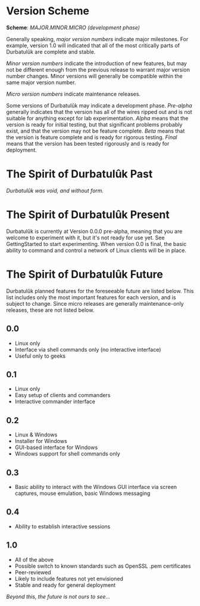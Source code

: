 # Version Scheme #

**Scheme**: _MAJOR.MINOR.MICRO (development phase)_

Generally speaking, _major version numbers_ indicate major milestones.  For example, version 1.0 will indicated that all of the most critically parts of Durbatulûk are complete and stable.

_Minor version numbers_ indicate the introduction of new features, but may not be different enough from the previous release to warrant major version number changes.  Minor versions will generally be compatible within the same major version number.

_Micro version numbers_ indicate maintenance releases.

Some versions of Durbatulûk may indicate a development phase.  _Pre-alpha_ generally indicates that the version has all of the wires ripped out and is not suitable for anything except for lab experimentation.  _Alpha_ means that the version is ready for initial testing, but that significant problems probably exist, and that the version may not be feature complete.  _Beta_ means that the version is feature complete and is ready for rigorous testing.  _Final_ means that the version has been tested rigorously and is ready for deployment.

# The Spirit of Durbatulûk Past #

_Durbatulûk was void, and without form._

# The Spirit of Durbatulûk Present #

Durbatulûk is currently at Version 0.0.0 pre-alpha, meaning that you are welcome to experiment with it, but it's not ready for use yet.  See GettingStarted to start experimenting.  When version 0.0 is final, the basic ability to command and control a network of Linux clients will be in place.

# The Spirit of Durbatulûk Future #

Durbatulûk planned features for the foreseeable future are listed below.  This list includes only the most important features for each version, and is subject to change.  Since micro releases are generally maintenance-only releases, these are not listed below.

## 0.0 ##

  * Linux only
  * Interface via shell commands only (no interactive interface)
  * Useful only to geeks

## 0.1 ##

  * Linux only
  * Easy setup of clients and commanders
  * Interactive commander interface

## 0.2 ##

  * Linux & Windows
  * Installer for Windows
  * GUI-based interface for Windows
  * Windows support for shell commands only

## 0.3 ##

  * Basic ability to interact with the Windows GUI interface via screen captures, mouse emulation, basic Windows messaging

## 0.4 ##

  * Ability to establish interactive sessions

## 1.0 ##

  * All of the above
  * Possible switch to known standards such as OpenSSL .pem certificates
  * Peer-reviewed
  * Likely to include features not yet envisioned
  * Stable and ready for general deployment

_Beyond this, the future is not ours to see..._